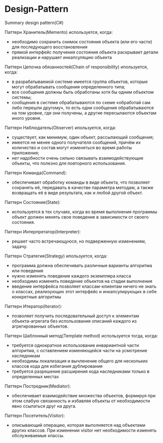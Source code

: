 ﻿# Design-Pattern
Summary design pattern(C#)

Паттерн Хранитель(Memento) используется, когда:
  - необходимо сохранить снимок состояния объекта (или его части) для последующего восстановления
  - прямой интерфейс получения состояния объекта раскрывает детали реализации и нарушает инкапсуляцию объекта
  
Паттерн Цепочка обязанностей(Chain of responsibility) ипользуется, когда:
  - в разрабатываемой системе имеется группа объектов, которые могут обрабатывать сообщения определенного типа;
  - все сообщения должны быть обработаны хотя бы одним объектом системы;
  - сообщения в системе обрабатываются по схеме «обработай сам либо перешли другому», то есть одни сообщения 
  обрабатываются на том уровне, где они получены, а другие пересылаются объектам иного уровня.

Паттерн Наблюдатель(Observer) ипользуется, когда:
  - существует, как минимум, один объект, рассылающий сообщения;
  - имеется не менее одного получателя сообщений, причём их количество и состав могут изменяться во время работы приложения;
  - нет надобности очень сильно связывать взаимодействующие объекты, что полезно для повторного использования.

Паттерн Команда(Command):
  - обеспечивает обработку команды в виде объекта, что позволяет сохранять её, передавать в качестве 
параметра методам, а также возвращать её в виде результата, как и любой другой объект.

Паттерн Состояние(State):
  - используется в тех случаях, когда во время выполнения программы объект должен менять свое поведение
в зависимости от своего состояния.

Паттерн Интерпретатор(Interpreter):
  - решает часто встречающуюся, но подверженную изменениям, задачу. 

Паттерн Стратегия(Strategy) ипользуется, когда:
  - программа должна обеспечивать различные варианты алгоритма или поведения
  - нужно изменять поведение каждого экземпляра класса
  - необходимо изменять поведение объектов на стадии выполнения
  - введение интерфейса позволяет классам-клиентам ничего не знать о классах, реализующих этот интерфейс и инкапсулирующих
в себе конкретные алгоритмы

Паттерн Итератор(Iterator):
  - позволяет получить последовательный доступ к элементам объекта-агрегата без использования описаний каждого 
из агрегированных объектов.

Паттерн Шаблонный метод(Template method) используется тогда, когда:
  - требуется однократное использование инвариантной части алгоритма, с оставлением изменяющейся части на усмотрение
наследникам
  - необходимы локализация и вычленение общего для нескольких классов кода для избегания дублирования
  - требуется разрешение расширения кода наследниками только в определенных местах

Паттерн Постредник(Mediator):
  - обеспечивает взаимодействие множества объектов, формируя при этом слабую связанность и избавляя объекты от необходимости
явно ссылаться друг на друга.

Паттерн Посетитель(Visitor):
  - описывающий операцию, которая выполняется над объектами других классов. При изменении visitor нет необходимости изменять
обслуживаемые классы.

